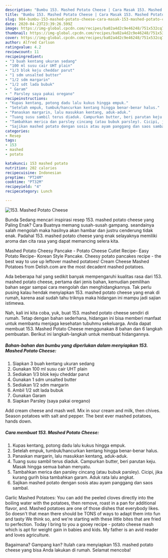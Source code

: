 ```yaml
---
description: "Bumbu 153. Mashed Potato Cheese | Cara Masak 153. Mashed Potato Cheese Yang Enak Dan Mudah"
title: "Bumbu 153. Mashed Potato Cheese | Cara Masak 153. Mashed Potato Cheese Yang Enak Dan Mudah"
slug: 984-bumbu-153-mashed-potato-cheese-cara-masak-153-mashed-potato-cheese-yang-enak-dan-mudah
date: 2020-04-23T23:39:26.599Z
image: https://img-global.cpcdn.com/recipes/ba02a4d2c9e46248/751x532cq70/153-mashed-potato-cheese-foto-resep-utama.jpg
thumbnail: https://img-global.cpcdn.com/recipes/ba02a4d2c9e46248/751x532cq70/153-mashed-potato-cheese-foto-resep-utama.jpg
cover: https://img-global.cpcdn.com/recipes/ba02a4d2c9e46248/751x532cq70/153-mashed-potato-cheese-foto-resep-utama.jpg
author: Alfred Carlson
ratingvalue: 4.2
reviewcount: 11
recipeingredient:
- "3 buah kentang ukuran sedang"
- "100 ml susu cair UHT plain"
- "1/3 blok keju cheddar parut"
- "1 sdm unsalted butter"
- "1/2 sdm margarin"
- "1/2 sdt lada bubuk"
- " Garam"
- " Parsley saya pakai oregano"
recipeinstructions:
- "Kupas kentang, potong dadu lalu kukus hingga empuk."
- "Setelah empuk, tumbuk/hancurkan kentang hingga benar-benar halus."
- "Panaskan margarin, lalu masukkan kentang, aduk-aduk."
- "Tuang susu sambil terus diaduk. Campurkan butter, beri parutan keju. Masak hingga semua bahan menyatu."
- "Tambahkan merica dan parsley cincang (atau bubuk parsley). Cicipi, jika kurang gurih bisa tambahkan garam. Aduk rata lalu angkat."
- "Sajikan mashed potato dengan sosis atau ayam panggang dan saos sambal."
categories:
- Resep
tags:
- 153
- mashed
- potato

katakunci: 153 mashed potato 
nutrition: 202 calories
recipecuisine: Indonesian
preptime: "PT24M"
cooktime: "PT32M"
recipeyield: "4"
recipecategory: Lunch

---
```



![153. Mashed Potato Cheese](https://img-global.cpcdn.com/recipes/ba02a4d2c9e46248/751x532cq70/153-mashed-potato-cheese-foto-resep-utama.jpg)

Bunda Sedang mencari inspirasi resep 153. mashed potato cheese yang Paling Enak? Cara Buatnya memang susah-susah gampang. seandainya salah mengolah maka hasilnya akan hambar dan justru cenderung tidak enak. Padahal 153. mashed potato cheese yang enak selayaknya memiliki aroma dan cita rasa yang dapat memancing selera kita.

Mashed Potato Cheesy Pancake - Potato Cheese Cutlet Recipe- Easy Potato Recipe- Korean Style Pancake. Cheesy potato pancakes recipe - the best way to use up leftover mashed potatoes! Cream Cheese Mashed Potatoes from Delish.com are the most decadent mashed potatoes.

Ada beberapa hal yang sedikit banyak mempengaruhi kualitas rasa dari 153. mashed potato cheese, pertama dari jenis bahan, kemudian pemilihan bahan segar sampai cara mengolah dan menghidangkannya. Tak perlu pusing kalau hendak menyiapkan 153. mashed potato cheese yang enak di rumah, karena asal sudah tahu triknya maka hidangan ini mampu jadi sajian istimewa.


Nah, kali ini kita coba, yuk, buat 153. mashed potato cheese sendiri di rumah. Tetap dengan bahan sederhana, hidangan ini bisa memberi manfaat untuk membantu menjaga kesehatan tubuhmu sekeluarga. Anda dapat membuat 153. Mashed Potato Cheese menggunakan 8 bahan dan 6 langkah pembuatan. Berikut ini langkah-langkah untuk membuat hidangannya.

<!--inarticleads1-->

##### Bahan-bahan dan bumbu yang diperlukan dalam menyiapkan 153. Mashed Potato Cheese:

1. Siapkan 3 buah kentang ukuran sedang
1. Gunakan 100 ml susu cair UHT plain
1. Sediakan 1/3 blok keju cheddar parut
1. Gunakan 1 sdm unsalted butter
1. Sediakan 1/2 sdm margarin
1. Ambil 1/2 sdt lada bubuk
1. Gunakan  Garam
1. Siapkan  Parsley (saya pakai oregano)


Add cream cheese and mash well. Mix in sour cream and milk, then chives. Season potatoes with salt and pepper. The best ever mashed potatoes, hands down. 

<!--inarticleads2-->

##### Cara membuat 153. Mashed Potato Cheese:

1. Kupas kentang, potong dadu lalu kukus hingga empuk.
1. Setelah empuk, tumbuk/hancurkan kentang hingga benar-benar halus.
1. Panaskan margarin, lalu masukkan kentang, aduk-aduk.
1. Tuang susu sambil terus diaduk. Campurkan butter, beri parutan keju. Masak hingga semua bahan menyatu.
1. Tambahkan merica dan parsley cincang (atau bubuk parsley). Cicipi, jika kurang gurih bisa tambahkan garam. Aduk rata lalu angkat.
1. Sajikan mashed potato dengan sosis atau ayam panggang dan saos sambal.


Garlic Mashed Potatoes: You can add the peeled cloves directly into the boiling water with the potatoes, then remove, roast in a pan for additional flavor, and. Mashed potatoes are one of those dishes that everybody likes. So doesn&#39;t that mean there should be TONS of ways to adapt them into fun and tasty We think so, and we&#39;re starting with these little bites that are fried to perfection. Today I bring to you a gooey recipe - potato cheese mash which is apt for weight gain in babies and kids. My father is an avid reader and loves agriculture. 

Bagaimana? Gampang kan? Itulah cara menyiapkan 153. mashed potato cheese yang bisa Anda lakukan di rumah. Selamat mencoba!
